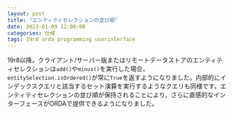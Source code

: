 ```yaml
---
layout: post
title: "エンティティセレクションの並び順"
date: 2023-01-09 12:00:00
categories: 仕様
tags: 19r8 orda programming userinterface
---
```


19r8以降，クライアント/サーバー版またはリモートデータストアのエンティティセレクションは`add()`や`minus()`を実行した場合，`entitySelection.isOrdered()`が常に`True`を返すようになりました。内部的にインデックスクエリと該当するセット演算を実行するようなクエリも同様です。エンティティセレクションの並び順が保持されることにより，さらに直感的なインターフェースがORDAで提供できるようになりました。
